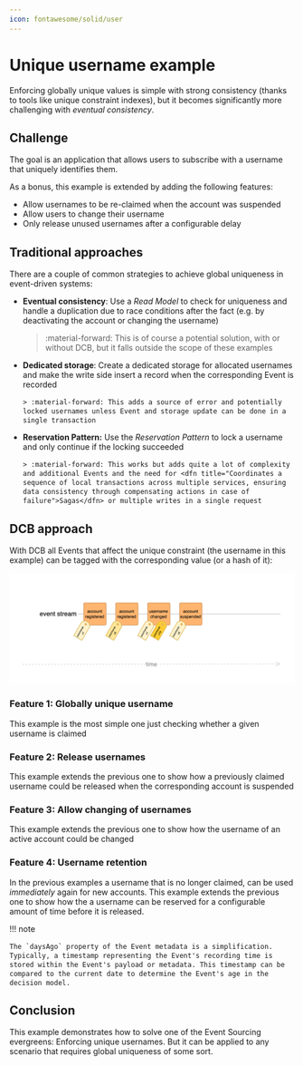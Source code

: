 ```yaml
---
icon: fontawesome/solid/user
---
```


# Unique username example

Enforcing globally unique values is simple with strong consistency (thanks to tools like unique constraint indexes), but it becomes significantly more challenging with <dfn title="Consistency model that prioritizes availability and partition tolerance over immediate consistency">eventual consistency</dfn>.

## Challenge

The goal is an application that allows users to subscribe with a username that uniquely identifies them.

As a bonus, this example is extended by adding the following features:

- Allow usernames to be re-claimed when the account was suspended
- Allow users to change their username
- Only release unused usernames after a configurable delay

## Traditional approaches

There are a couple of common strategies to achieve global uniqueness in event-driven systems:

- **Eventual consistency**: Use a <dfn title="Representation of data tailored for specific read operations, often denormalized for performance">Read Model</dfn> to check for uniqueness and handle a duplication due to race conditions after the fact (e.g. by deactivating the account or changing the username)

     > :material-forward: This is of course a potential solution, with or without DCB, but it falls outside the scope of these examples

- **Dedicated storage**: Create a dedicated storage for allocated usernames and make the write side insert a record when the corresponding Event is recorded
    
      > :material-forward: This adds a source of error and potentially locked usernames unless Event and storage update can be done in a single transaction

- **Reservation Pattern:** Use the <dfn title="Design pattern used to temporarily hold or reserve a resource or state until the process is completed">Reservation Pattern</dfn> to lock a username and only continue if the locking succeeded

      > :material-forward: This works but adds quite a lot of complexity and additional Events and the need for <dfn title="Coordinates a sequence of local transactions across multiple services, ensuring data consistency through compensating actions in case of failure">Sagas</dfn> or multiple writes in a single request

## DCB approach

With DCB all Events that affect the unique constraint (the username in this example) can be tagged with the corresponding value (or a hash of it):

![unique username example](img/unique-username-01.png)

### Feature 1: Globally unique username

This example is the most simple one just checking whether a given username is claimed

<script type="application/dcb+json">
{
  "meta": {
    "version": "1.0",
    "id": "unique_username_01"
  },
  "eventDefinitions": [
    {
      "name": "AccountRegistered",
      "schema": {
        "type": "object",
        "properties": {
          "username": {
            "type": "string"
          }
        }
      },
      "tagResolvers": [
        "username:{data.username}"
      ]
    }
  ],
  "commandDefinitions": [
    {
      "name": "registerAccount",
      "schema": {
        "type": "object",
        "properties": {
          "username": {
            "type": "string"
          }
        }
      }
    }
  ],
  "projections": [
    {
      "name": "isUsernameClaimed",
      "parameterSchema": {
        "type": "object",
        "properties": {
          "username": {
            "type": "string"
          }
        }
      },
      "stateSchema": {
        "type": "boolean",
        "default": false
      },
      "handlers": {
        "AccountRegistered": "true"
      },
      "tagFilters": [
        "username:{username}"
      ]
    }
  ],
  "commandHandlerDefinitions": [
    {
      "commandName": "registerAccount",
      "decisionModels": [
        {
          "name": "isUsernameClaimed",
          "parameters": [
            "command.username"
          ]
        }
      ],
      "constraintChecks": [
        {
          "condition": "state.isUsernameClaimed",
          "errorMessage": "Username \"{command.username}\" is claimed"
        }
      ],
      "successEvent": {
        "type": "AccountRegistered",
        "data": {
          "username": "{command.username}"
        }
      }
    }
  ],
  "testCases": [
    {
      "description": "Register account with claimed username",
      "givenEvents": [
        {
          "type": "AccountRegistered",
          "data": {
            "username": "u1"
          }
        }
      ],
      "whenCommand": {
        "type": "registerAccount",
        "data": {
          "username": "u1"
        }
      },
      "thenExpectedError": "Username \"u1\" is claimed"
    },
    {
      "description": "Register account with unused username",
      "givenEvents": null,
      "whenCommand": {
        "type": "registerAccount",
        "data": {
          "username": "u1"
        }
      },
      "thenExpectedEvent": {
        "type": "AccountRegistered",
        "data": {
          "username": "u1"
        }
      }
    }
  ]
}
</script>

### Feature 2: Release usernames

This example extends the previous one to show how a previously claimed username could be released when the corresponding account is suspended

<script type="application/dcb+json">
{
  "meta": {
    "version": "1.0",
    "id": "unique_username_02",
    "extends": "unique_username_01"
  },
  "eventDefinitions": [
    {
      "name": "AccountSuspended",
      "schema": {
        "type": "object",
        "properties": {
          "username": {
            "type": "string"
          }
        }
      },
      "tagResolvers": [
        "username:{data.username}"
      ]
    }
  ],
  "projections": [
    {
      "name": "isUsernameClaimed",
      "parameterSchema": {
        "type": "object",
        "properties": {
          "username": {
            "type": "string"
          }
        }
      },
      "stateSchema": {
        "type": "boolean",
        "default": false
      },
      "handlers": {
        "AccountRegistered": "true",
        "AccountSuspended": "false"
      },
      "tagFilters": [
        "username:{username}"
      ]
    }
  ],
  "testCases": [
    {
      "description": "Register account with username of suspended account",
      "givenEvents": [
        {
          "type": "AccountRegistered",
          "data": {
            "username": "u1"
          }
        },
        {
          "type": "AccountSuspended",
          "data": { "username": "u1" }
        }
      ],
      "whenCommand": {
        "type": "registerAccount",
        "data": {
          "username": "u1"
        }
      },
      "thenExpectedEvent": {
        "type": "AccountRegistered",
        "data": {
          "username": "u1"
        }
      }
    }
  ]
}
</script>

### Feature 3: Allow changing of usernames

This example extends the previous one to show how the username of an active account could be changed

<script type="application/dcb+json">
{
  "meta": {
    "version": "1.0",
    "id": "unique_username_03",
    "extends": "unique_username_02"
  },
  "eventDefinitions": [
    {
      "name": "UsernameChanged",
      "schema": {
        "type": "object",
        "properties": {
          "oldUsername": {
            "type": "string"
          },
          "newUsername": {
            "type": "string"
          }
        }
      },
      "tagResolvers": [
        "username:{data.oldUsername}",
        "username:{data.newUsername}"
      ]
    }
  ],
  "projections": [
    {
      "name": "isUsernameClaimed",
      "parameterSchema": {
        "type": "object",
        "properties": {
          "username": {
            "type": "string"
          }
        }
      },
      "stateSchema": {
        "type": "boolean",
        "default": false
      },
      "handlers": {
        "AccountRegistered": "true",
        "AccountSuspended": "false",
        "UsernameChanged": "event.data.newUsername === username"
      },
      "tagFilters": [
        "username:{username}"
      ]
    }
  ],
  "testCases": [
    {
      "description": "Register account with a username that was previously used and then changed",
      "givenEvents": [
        {
          "type": "AccountRegistered",
          "data": {
            "username": "u1"
          }
        },
        {
          "type": "UsernameChanged",
          "data": { "oldUsername": "u1", "newUsername": "u1changed" }
        }
      ],
      "whenCommand": {
        "type": "registerAccount",
        "data": {
          "username": "u1"
        }
      },
      "thenExpectedEvent": {
        "type": "AccountRegistered",
        "data": {
          "username": "u1"
        }
      }
    },
    {
      "description": "Register account with a username that another username was changed to",
      "givenEvents": [
        {
          "type": "AccountRegistered",
          "data": {
            "username": "u1"
          }
        },
        {
          "type": "UsernameChanged",
          "data": { "oldUsername": "u1", "newUsername": "u1changed" }
        }
      ],
      "whenCommand": {
        "type": "registerAccount",
        "data": {
          "username": "u1changed"
        }
      },
      "thenExpectedError": "Username \"u1changed\" is claimed"
    }
  ]
}
</script>

### Feature 4: Username retention

In the previous examples a username that is no longer claimed, can be used _immediately_ again for new accounts.
This example extends the previous one to show how the a username can be reserved for a configurable amount of time before it is released.

!!! note

    The `daysAgo` property of the Event metadata is a simplification. Typically, a timestamp representing the Event's recording time is stored within the Event's payload or metadata. This timestamp can be compared to the current date to determine the Event's age in the decision model.

<script type="application/dcb+json">
{
  "meta": {
    "version": "1.0",
    "id": "unique_username_04",
    "extends": "unique_username_03"
  },
  "projections": [
    {
      "name": "isUsernameClaimed",
      "parameterSchema": {
        "type": "object",
        "properties": {
          "username": {
            "type": "string"
          }
        }
      },
      "stateSchema": {
        "type": "boolean",
        "default": false
      },
      "handlers": {
        "AccountRegistered": "true",
        "AccountSuspended": "event.metadata?.daysAgo <= 3",
        "UsernameChanged": "event.data.newUsername === username || event.metadata?.daysAgo <= 3"
      },
      "tagFilters": [
        "username:{username}"
      ]
    }
  ],
  "testCases": [
    {
      "description": "Register username of suspended account before retention period",
      "givenEvents": [
        {
          "type": "AccountRegistered",
          "data": {
            "username": "u1"
          },
          "metadata": {
            "daysAgo": 4
          }
        },
        {
          "type": "AccountSuspended",
          "data": { "username": "u1" },
          "metadata": {
            "daysAgo": 3
          }
        }
      ],
      "whenCommand": {
        "type": "registerAccount",
        "data": {
          "username": "u1"
        }
      },
      "thenExpectedError": "Username \"u1\" is claimed"
    },
    {
      "description": "Register changed username before retention period",
      "givenEvents": [
        {
          "type": "AccountRegistered",
          "data": {
            "username": "u1"
          },
          "metadata": {
            "daysAgo": 4
          }
        },
        {
          "type": "UsernameChanged",
          "data": { "oldUsername": "u1", "newUsername": "u1changed" },
          "metadata": {
            "daysAgo": 3
          }
        }
      ],
      "whenCommand": {
        "type": "registerAccount",
        "data": {
          "username": "u1"
        }
      },
      "thenExpectedError": "Username \"u1\" is claimed"
    },
    {
      "description": "Register username of suspended account after retention period",
      "givenEvents": [
        {
          "type": "AccountRegistered",
          "data": {
            "username": "u1"
          },
          "metadata": {
            "daysAgo": 4
          }
        },
        {
          "type": "AccountSuspended",
          "data": { "username": "u1" },
          "metadata": {
            "daysAgo": 4
          }
        }
      ],
      "whenCommand": {
        "type": "registerAccount",
        "data": {
          "username": "u1"
        }
      },
      "thenExpectedEvent": {
        "type": "AccountRegistered",
        "data": {
          "username": "u1"
        }
      }
    },
    {
      "description": "Register changed username after retention period",
      "givenEvents": [
        {
          "type": "AccountRegistered",
          "data": {
            "username": "u1"
          },
          "metadata": {
            "daysAgo": 4
          }
        },
        {
          "type": "UsernameChanged",
          "data": { "oldUsername": "u1", "newUsername": "u1changed" },
          "metadata": {
            "daysAgo": 4
          }
        }
      ],
      "whenCommand": {
        "type": "registerAccount",
        "data": {
          "username": "u1"
        }
      },
      "thenExpectedEvent": {
        "type": "AccountRegistered",
        "data": {
          "username": "u1"
        }
      }
    }
  ]
}
</script>

## Conclusion

This example demonstrates how to solve one of the Event Sourcing evergreens: Enforcing unique usernames. But it can be applied to any scenario that requires global uniqueness of some sort.
